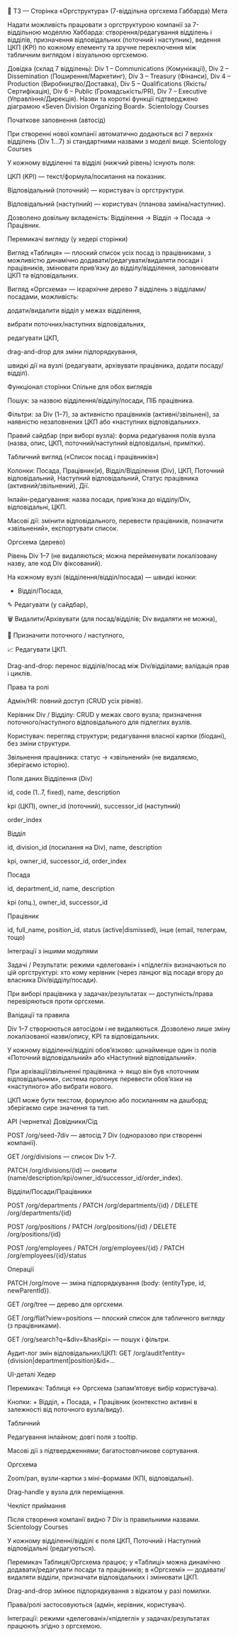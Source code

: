 📄 ТЗ — Сторінка «Оргструктура» (7-віддільна оргсхема Габбарда)
Мета

Надати можливість працювати з оргструктурою компанії за 7-віддільною моделлю Хаббарда: створення/редагування відділень і відділів, призначення відповідальних (поточний і наступник), ведення ЦКП (KPI) по кожному елементу та зручне переключення між табличним виглядом і візуальною оргсхемою.

Довідка (склад 7 відділень):
Div 1 – Communications (Комунікації), Div 2 – Dissemination (Поширення/Маркетинг), Div 3 – Treasury (Фінанси), Div 4 – Production (Виробництво/Доставка), Div 5 – Qualifications (Якість/Сертифікація), Div 6 – Public (Громадськість/PR), Div 7 – Executive (Управління/Дирекція). Назви та короткі функції підтверджено діаграмою «Seven Division Organizing Board». 
Scientology Courses

Початкове заповнення (автосід)

При створенні нової компанії автоматично додаються всі 7 верхніх відділень (Div 1…7) зі стандартними назвами з моделі вище. 
Scientology Courses

У кожному відділенні та відділі (нижчий рівень) існують поля:

ЦКП (KPI) — текст/формула/посилання на показник.

Відповідальний (поточний) — користувач із оргструктури.

Відповідальний (наступний) — користувач (планова заміна/наступник).

Дозволено довільну вкладеність: Відділення → Відділ → Посада → Працівник.

Перемикачі вигляду (у хедері сторінки)

Вигляд «Таблиця» — плоский список усіх посад із працівниками, з можливістю динамічно додавати/редагувати/видаляти посади і працівників, змінювати прив’язку до відділу/відділення, заповнювати ЦКП та відповідальних.

Вигляд «Оргсхема» — ієрархічне дерево 7 відділень з відділами/посадами, можливість:

додати/видалити відділ у межах відділення,

вибрати поточних/наступних відповідальних,

редагувати ЦКП,

drag-and-drop для зміни підпорядкування,

швидкі дії на вузлі (редагувати, архівувати працівника, додати посаду/відділ).

Функціонал сторінки
Спільне для обох виглядів

Пошук: за назвою відділення/відділу/посади, ПІБ працівника.

Фільтри: за Div (1–7), за активністю працівників (активні/звільнені), за наявністю незаповнених ЦКП або «наступних відповідальних».

Правий сайдбар (при виборі вузла): форма редагування полів вузла (назва, опис, ЦКП, поточний/наступний відповідальні, примітки).

Табличний вигляд («Список посад і працівників»)

Колонки: Посада, Працівник(и), Відділ/Відділення (Div), ЦКП, Поточний відповідальний, Наступний відповідальний, Статус працівника (активний/звільнений), Дії.

Інлайн-редагування: назва посади, прив’язка до відділу/Div, відповідальні, ЦКП.

Масові дії: змінити відповідального, перевести працівників, позначити «звільнений», експортувати список.

Оргсхема (дерево)

Рівень Div 1–7 (не видаляються; можна перейменувати локалізовану назву, але код Div фіксований).

На кожному вузлі (відділення/відділ/посада) — швидкі іконки:

+ Відділ/Посада,

✎ Редагувати (у сайдбар),

🗑 Видалити/Архівувати (для посад/відділів; Div видаляти не можна),

👤 Призначити поточного / наступного,

📈 Редагувати ЦКП.

Drag-and-drop: перенос відділів/посад між Div/відділами; валідація прав і циклів.

Права та ролі

Адмін/HR: повний доступ (CRUD усіх рівнів).

Керівник Div / Відділу: CRUD у межах свого вузла; призначення поточного/наступного відповідального для підлеглих вузлів.

Користувач: перегляд структури; редагування власної картки (біодані), без зміни структури.

Звільнення працівника: статус → «звільнений» (не видаляємо, зберігаємо історію).

Поля даних
Відділення (Div)

id, code (1..7, fixed), name, description

kpi (ЦКП), owner_id (поточний), successor_id (наступний)

order_index

Відділ

id, division_id (посилання на Div), name, description

kpi, owner_id, successor_id, order_index

Посада

id, department_id, name, description

kpi (опц.), owner_id, successor_id

Працівник

id, full_name, position_id, status (active|dismissed), інше (email, телеграм, тощо)

Інтеграції з іншими модулями

Задачі / Результати: режими «делеговані» і «підлеглі» визначаються по цій оргструктурі: хто кому керівник (через ланцюг від посади вгору до власника Div/відділу/посади).

При виборі працівника у задачах/результатах — доступність/права перевіряються проти оргсхеми.

Валідації та правила

Div 1–7 створюються автосідом і не видаляються. Дозволено лише зміну локалізованої назви/опису, KPI та відповідальних.

У кожному відділенні/відділі обов’язково: щонайменше один із полів «Поточний відповідальний» або «Наступний відповідальний».

При архівації/звільненні працівника → якщо він був «поточним відповідальним», система пропонує перевести обов’язки на «наступного» або вибрати нового.

ЦКП може бути текстом, формулою або посиланням на дашборд; зберігаємо сире значення та тип.

API (чернетка)
Довідники/Сід

POST /org/seed-7div — автосід 7 Div (одноразово при створенні компанії).

GET /org/divisions — список Div 1–7.

PATCH /org/divisions/{id} — оновити (name/description/kpi/owner_id/successor_id/order_index).

Відділи/Посади/Працівники

POST /org/departments / PATCH /org/departments/{id} / DELETE /org/departments/{id}

POST /org/positions / PATCH /org/positions/{id} / DELETE /org/positions/{id}

POST /org/employees / PATCH /org/employees/{id} / PATCH /org/employees/{id}/status

Операції

PATCH /org/move — зміна підпорядкування (body: {entityType, id, newParentId}).

GET /org/tree — дерево для оргсхеми.

GET /org/flat?view=positions — плоский список для табличного вигляду (з працівниками).

GET /org/search?q=&div=&hasKpi= — пошук і фільтри.

Аудит-лог змін відповідальних/ЦКП: GET /org/audit?entity={division|department|position}&id=...

UI-деталі
Хедер

Перемикач: Таблиця ↔ Оргсхема (запам’ятовує вибір користувача).

Кнопки: + Відділ, + Посада, + Працівник (контекстно активні в залежності від поточного вузла/виду).

Табличний

Редагування інлайном; довгі поля з tooltip.

Масові дії з підтвердженнями; багатостовпчикове сортування.

Оргсхема

Zoom/pan, вузли-картки з міні-формами (КПІ, відповідальні).

Drag-handle у вузла для переміщення.

Чекліст приймання

Після створення компанії видно 7 Div із правильними назвами. 
Scientology Courses

У кожному відділенні/відділі є поля ЦКП, Поточний і Наступний відповідальні (редагуються).

Перемикач Таблиця/Оргсхема працює; у «Таблиці» можна динамічно додавати/редагувати посади та працівників; в «Оргсхемі» — додавати/видаляти відділи, призначати відповідальних і змінювати ЦКП.

Drag-and-drop змінює підпорядкування з відкатом у разі помилки.

Права/ролі застосовуються (адмін, керівник, користувач).

Інтеграції: режими «делеговані»/«підлеглі» у задачах/результатах працюють згідно з оргсхемою.